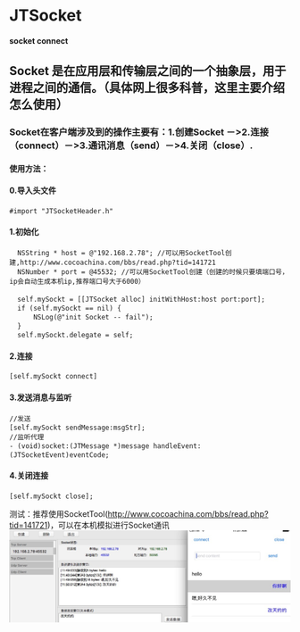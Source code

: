 # JTSocket
#### socket connect
## Socket 是在应用层和传输层之间的一个抽象层，用于进程之间的通信。（具体网上很多科普，这里主要介绍怎么使用）
### Socket在客户端涉及到的操作主要有：1.创建Socket －>2.连接（connect）－>3.通讯消息（send）－>4.关闭（close）.
#### 使用方法：
#### 0.导入头文件
```
#import "JTSocketHeader.h"
```
#### 1.初始化
  ```Object-C
    NSString * host = @"192.168.2.78"; //可以用SocketTool创建,http://www.cocoachina.com/bbs/read.php?tid=141721
    NSNumber * port = @45532; //可以用SocketTool创建（创建的时候只要填端口号，ip会自动生成本机ip,推荐端口号大于6000）
    
    self.mySockt = [[JTSocket alloc] initWithHost:host port:port];
    if (self.mySockt == nil) {
        NSLog(@"init Socket -- fail");
    }
    self.mySockt.delegate = self;
  ```
#### 2.连接
```
[self.mySockt connect]
```
#### 3.发送消息与监听
```
//发送
[self.mySockt sendMessage:msgStr];
//监听代理
- (void)socket:(JTMessage *)message handleEvent:(JTSocketEvent)eventCode;
```
#### 4.关闭连接
```
[self.mySockt close];
```
测试：推荐使用SocketTool(http://www.cocoachina.com/bbs/read.php?tid=141721)，可以在本机模拟进行Socket通讯
![](Display/display.png)
